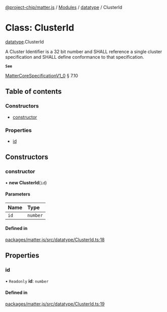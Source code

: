 [@project-chip/matter.js](../README.md) / [Modules](../modules.md) / [datatype](../modules/datatype.md) / ClusterId

# Class: ClusterId

[datatype](../modules/datatype.md).ClusterId

A Cluster Identifier is a 32 bit number and SHALL reference a single cluster specification and
SHALL define conformance to that specification.

**`See`**

[MatterCoreSpecificationV1_0](../interfaces/spec.MatterCoreSpecificationV1_0.md) § 7.10

## Table of contents

### Constructors

- [constructor](datatype.ClusterId.md#constructor)

### Properties

- [id](datatype.ClusterId.md#id)

## Constructors

### constructor

• **new ClusterId**(`id`)

#### Parameters

| Name | Type |
| :------ | :------ |
| `id` | `number` |

#### Defined in

[packages/matter.js/src/datatype/ClusterId.ts:18](https://github.com/project-chip/matter.js/blob/5bdbf8d/packages/matter.js/src/datatype/ClusterId.ts#L18)

## Properties

### id

• `Readonly` **id**: `number`

#### Defined in

[packages/matter.js/src/datatype/ClusterId.ts:19](https://github.com/project-chip/matter.js/blob/5bdbf8d/packages/matter.js/src/datatype/ClusterId.ts#L19)

